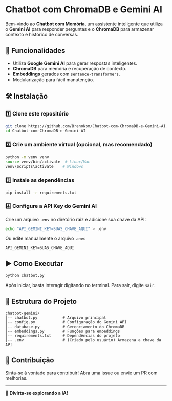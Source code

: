 # Chatbot com ChromaDB e Gemini AI

Bem-vindo ao **Chatbot com Memória**, um assistente inteligente que utiliza o **Gemini AI** para responder perguntas e o **ChromaDB** para armazenar contexto e histórico de conversas.

## 🚀 Funcionalidades
- Utiliza **Google Gemini AI** para gerar respostas inteligentes.
- **ChromaDB** para memória e recuperação de contexto.
- **Embeddings** gerados com `sentence-transformers`.
- Modularização para fácil manutenção.

## 🛠️ Instalação
### 1️⃣ Clone este repositório
```bash
git clone https://github.com/BrenoNsm/Chatbot-com-ChromaDB-e-Gemini-AI.git
cd Chatbot-com-ChromaDB-e-Gemini-AI
```

### 2️⃣ Crie um ambiente virtual (opcional, mas recomendado)
```bash
python -m venv venv
source venv/bin/activate  # Linux/Mac
venv\Scripts\activate    # Windows
```

### 3️⃣ Instale as dependências
```bash
pip install -r requirements.txt
```

### 4️⃣ Configure a API Key do Gemini AI
Crie um arquivo `.env` no diretório raiz e adicione sua chave da API:
```bash
echo "API_GEMINI_KEY=SUAS_CHAVE_AQUI" > .env
```
Ou edite manualmente o arquivo `.env`:
```
API_GEMINI_KEY=SUAS_CHAVE_AQUI
```

## ▶️ Como Executar
```bash
python chatbot.py
```
Após iniciar, basta interagir digitando no terminal. Para sair, digite `sair`.

## 📂 Estrutura do Projeto
```
chatbot-gemini/
│-- chatbot.py           # Arquivo principal
│-- config.py            # Configuração do Gemini API
│-- database.py          # Gerenciamento do ChromaDB
│-- embeddings.py        # Funções para embeddings
│-- requirements.txt     # Dependências do projeto
│-- .env                 # (Criado pelo usuário) Armazena a chave da API
```

## 🤝 Contribuição
Sinta-se à vontade para contribuir! Abra uma issue ou envie um PR com melhorias.

---
🚀 **Divirta-se explorando a IA!**
